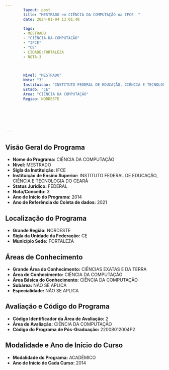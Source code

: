 ```yaml
---
        layout: post
        title: "MESTRADO em CIÊNCIA DA COMPUTAÇÃO na IFCE  "
        date: 2024-01-04 13:01:48
     
        tags:
        - MESTRADO
        - "CIÊNCIA-DA-COMPUTAÇÃO"
        - "IFCE"
        - "CE"
        - CIDADE:FORTALEZA
        - NOTA:3
        
       

        Nivel: "MESTRADO"
        Nota: "3"
        Instituicao: "INSTITUTO FEDERAL DE EDUCAÇÃO, CIÊNCIA E TECNOLOGIA DO CEARÁ"
        Estado: "CE"
        Area: "CIÊNCIA DA COMPUTAÇÃO"
        Regiao: NORDESTE
        
        
        
        
        
        
---
```

## Visão Geral do Programa
- **Nome do Programa:** CIÊNCIA DA COMPUTAÇÃO
- **Nível:** MESTRADO
- **Sigla da Instituição:** IFCE
- **Instituição de Ensino Superior:** INSTITUTO FEDERAL DE EDUCAÇÃO, CIÊNCIA E TECNOLOGIA DO CEARÁ
- **Status Jurídico:** FEDERAL
- **Nota/Conceito:** 3
- **Ano de Início do Programa:** 2014
- **Ano de Referência do Coleta de dados:** 2021

## Localização do Programa
- **Grande Região:** NORDESTE
- **Sigla da Unidade da Federação:** CE
- **Município Sede:** FORTALEZA

## Áreas de Conhecimento
- **Grande Área do Conhecimento:** CIÊNCIAS EXATAS E DA TERRA
- **Área de Conhecimento:** CIÊNCIA DA COMPUTAÇÃO
- **Área Básica do Conhecimento:** CIÊNCIA DA COMPUTAÇÃO
- **Subárea:** NÃO SE APLICA
- **Especialidade:** NÃO SE APLICA

## Avaliação e Código do Programa
- **Código Identificador da Área de Avaliação:** 2
- **Área de Avaliação:** CIÊNCIA DA COMPUTAÇÃO
- **Código do Programa de Pós-Graduação:** 22008012004P2


## Modalidade e Ano de Início do Curso
- **Modalidade do Programa:** ACADÊMICO
- **Ano de Início de Cada Curso:** 2014
